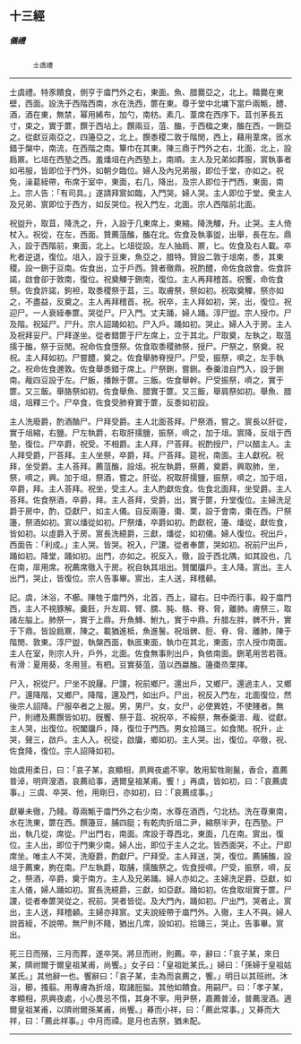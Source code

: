 

## 十三經

##### 儀禮
　　　`士虞禮`

* * *

士虞禮。特豕饋食，側亨于庿門外之右，東面。魚、腊爨亞之，北上。饎爨在東壁，西面。設洗于西階西南，水在洗西，篚在東。尊于堂中北墉下當戶兩甒，醴、酒，酒在東，無禁，幂用絺布，加勺，南枋。素几、葦席在西序下。苴刌茅長五寸，束之，實于篚，饌于西坫上。饌兩豆，菹、醢，于西楹之東，醢在西，一鉶亞之。從獻豆兩亞之，四籩亞之，北上。饌黍稷二敦于階閒，西上，藉用葦席。匜水錯于槃中，南流，在西階之南。簞巾在其東。陳三鼎于門外之右，北面，北上，設扃鼏。匕俎在西塾之西。羞燔俎在內西塾上，南順。主人及兄弟如葬服，賔執事者如弔服，皆即位于門外，如朝夕臨位。婦人及內兄弟服，即位于堂，亦如之。祝免，澡葛絰帶，布席于室中，東面，右几，降出，及宗人即位于門西，東面，南上。宗人告：「有司具。」遂請拜賔如臨，入門哭。婦人哭。主人即位于堂。衆主人及兄弟、賔即位于西方，如反哭位。祝入門左，北面。宗人西階前北面。

祝盥升，取苴，降洗之，升，入設于几東席上，東縮。降洗觶，升。止哭。主人倚杖入。祝從，在左，西面。贊薦菹醢，醢在北。佐食及執事盥，出舉，長在左。鼎入，設于西階前，東面，北上。匕俎從設。左人抽扃、鼏，匕。佐食及右人載。卒朼者逆退，復位。俎入，設于豆東，魚亞之，腊特。贊設二敦于俎南，黍，其東稷。設一鉶于豆南。佐食出，立于戶西。贊者徹鼎。祝酌醴，命佐食啟會。佐食許諾，啟會卻于敦南，復位。祝奠觶于鉶南，復位。主人再拜稽首。祝饗，命佐食祭。佐食許諾，鉤袒，取黍稷祭于苴，三。取膚祭，祭如初。祝取奠觶，祭亦如之，不盡益，反奠之。主人再拜稽首。祝。祝卒，主人拜如初，哭，出，復位。祝迎尸。一人衰絰奉篚。哭從尸。尸入門。丈夫踊，婦人踊。淳尸盥。宗人授巾。尸及階。祝延尸。尸升。宗人詔踊如初。尸入戶。踊如初。哭止。婦人入于房。主人及祝拜妥尸。尸拜遂坐。從者錯篚于尸左席上，立于其北。尸取奠，左執之，取菹擩于醢，祭于豆閒。祝命佐食墮祭。佐食取黍稷肺祭，授尸。尸祭之，祭奠。祝祝。主人拜如初。尸嘗醴，奠之。佐食舉肺脊授尸。尸受，振祭，嚌之，左手執之。祝命佐食邇敦。佐食舉黍錯于席上。尸祭鉶，嘗鉶。泰羹湆自門入，設于鉶南。胾四豆設于左。尸飯，播餘于篚。三飯。佐食舉幹。尸受振祭，嚌之，實于篚。又三飯。舉胳祭如初。佐食舉魚、腊實于篚。又三飯，舉肩祭如初。舉魚、腊俎，俎釋三个。尸卒食，佐食受肺脊實于篚，反黍如初設。

主人洗廢爵，酌酒酳尸。尸拜受爵。主人北面荅拜。尸祭酒，嘗之。賔長以肝從，實于俎縮，右鹽。尸左執爵，右取肝擩鹽，振祭，嚌之，加于俎。賔降，反俎于西塾，復位。尸卒爵，祝受。不相爵。主人拜，尸荅拜。祝酌授尸，尸以醋主人。主人拜受爵，尸荅拜。主人坐祭，卒爵，拜。尸荅拜。筵祝，南面。主人獻祝。祝拜，坐受爵。主人荅拜。薦菹醢，設俎。祝左執爵，祭薦，奠爵，興取肺，坐，祭，嚌之，興。加于俎，祭酒，嘗之。肝從。祝取肝擩鹽，振祭，嚌之，加于俎，卒爵，拜。主人荅拜。祝坐，受主人。主人酌獻佐食。佐食北面拜，坐受爵。主人荅拜。佐食祭酒，卒爵，拜。主人荅拜，受爵，出，實于篚，升堂復位。主婦洗足爵于房中，酌，亞獻尸，如主人儀。自反兩籩，棗、栗，設于會南，棗在西。尸祭籩，祭酒如初。賔以燔從如初。尸祭燔，卒爵如初。酌獻祝，籩、燔從，獻佐食，皆如初。以虛爵入于房。賔長洗繶爵，三獻，燔從，如初儀。婦人復位。祝出戶，西面告：「利成。」主人哭。皆哭。祝入，尸謖。從者奉篚，哭如初。祝前尸出戶，踊如初。降堂，踊如初。出門，亦如之。祝反入，徹，設于西北隅，如其設也，几在南，厞用席。祝薦席徹入于房。祝自執其俎出。贊闔牖戶。主人降。賔出。主人出門，哭止，皆復位。宗人告事畢。賔出，主人送，拜稽顙。

記。虞，沐浴，不櫛。陳牲于庿門外，北首，西上，寢右。日中而行事。殺于庿門西，主人不視豚解。羹飪，升左肩、臂、臑、肫、骼、脊、脅，離肺。膚祭三，取諸左膉上。肺祭一，實于上鼎。升魚鱄、鮒九，實于中鼎。升腊左胖，髀不升，實于下鼎。皆設扃鼏，陳之。載猶進柢，魚進鬐。祝俎髀、脰、脊、脅、離肺，陳于階閒、敦東。淳尸盥，執槃西面，執匜東面，執巾在其北，東面，宗人授巾南面。主人在室，則宗人升，戶外，北面。佐食無事則出戶，負依南面。鉶芼用苦若薇。有滑：夏用葵，冬用荁。有柶。豆實葵菹，菹以西蠃醢。籩棗烝栗擇。

尸入，祝從尸。尸坐不說屨。尸謖，祝前鄉尸。還出戶，又鄉尸。還過主人，又鄉尸。還降階，又鄉尸。降階，還及門，如出戶。尸出，祝反入門左，北面復位，然後宗人詔降。尸服卒者之上服。男，男尸。女，女尸，必使異姓，不使賤者。無尸，則禮及薦饌皆如初。旣饗、祭于苴、祝祝卒，不綏祭，無泰羹湆、胾、從獻。主人哭，出復位。祝闔牖戶，降，復位于門西。男女拾踊三。如食閒。祝升，止哭，聲三，啟戶。主人入。祝從，啟牖，鄉如初。主人哭。出，復位。卒徹，祝、佐食降，復位。宗人詔降如初。

始虞用柔日，曰：「哀子某，哀顯相，夙興夜處不寧。敢用絜牲剛鬣，香合，嘉薦普淖，明齊溲酒，哀薦祫事，適爾皇祖某甫。饗！」再虞，皆如初，曰：「哀薦虞事。」三虞、卒哭、他，用剛日，亦如初，曰：「哀薦成事。」

獻畢未徹，乃餞。尊兩甒于庿門外之右少南，水尊在酒西，勺北枋。洗在尊東南，水在洗東，篚在西。饌籩豆，脯四脡；有乾肉折俎二尹，縮祭半尹，在西塾。尸出，執几從，席從。尸出門右，南面。席設于尊西北，東面，几在南。賔出，復位。主人出，即位于門東少南。婦人出，即位于主人之北。皆西面哭，不止。尸即席坐。唯主人不哭，洗廢爵，酌獻尸。尸拜受。主人拜送，哭，復位。薦脯醢，設俎于薦東，朐在南。尸左執爵，取脯，擩醢祭之。佐食授嚌。尸受，振祭，嚌，反之，祭酒，卒爵，奠于南方。主人及兄弟踊。婦人亦如之。主婦洗足爵，亞獻，如主人儀，婦人踊如初。賔長洗繶爵，三獻，如亞獻。踊如初。佐食取俎實于篚。尸謖，從者奉篚哭從之，祝前。哭者皆從。及大門內，踊如初。尸出門，哭者止。賔出，主人送，拜稽顙。主婦亦拜賔。丈夫說絰帶于庿門外。入徹，主人不與。婦人說首絰，不說帶。無尸則不餞，猶出几席，設如初。拾踊三，哭止。告事畢。賔出。

死三日而殯，三月而葬，遂卒哭。將旦而祔，則薦。卒，辭曰：「哀子某，來日某，隮祔爾于爾皇祖某甫，尚饗。」女子曰：「皇祖妣某氏。」婦曰：「孫婦于皇祖姑某氏。」其他辭一也。饗辭曰：「哀子某，圭為而哀薦之，饗。」明日以其班祔。沐浴，櫛，搔翦。用專膚為折俎，取諸脰膉。其他如饋食。用嗣尸。曰：「孝子某，孝顯相，夙興夜處，小心畏忌不惰，其身不寧。用尹祭，嘉薦普淖，普薦溲酒。適爾皇祖某甫，以隮祔爾孫某甫，尚饗。」朞而小祥，曰：「薦此常事。」又朞而大祥，曰：「薦此祥事。」中月而禫。是月也吉祭，猶未配。

* * *

